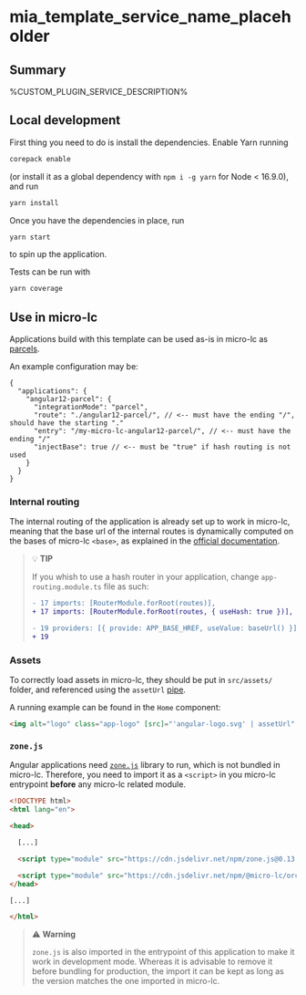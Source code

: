 # mia_template_service_name_placeholder

## Summary

%CUSTOM_PLUGIN_SERVICE_DESCRIPTION%

## Local development

First thing you need to do is install the dependencies. Enable Yarn running 

```sh
corepack enable
```

(or install it as a global dependency with `npm i -g yarn` for Node < 16.9.0), and run 

```sh
yarn install
```

Once you have the dependencies in place, run

```sh
yarn start
```

to spin up the application.

Tests can be run with

```sh
yarn coverage
```

## Use in micro-lc

Applications build with this template can be used as-is in micro-lc as [parcels](https://micro-lc.io/docs/guides/applications/parcels).

An example configuration may be:

```json5
{
  "applications": {
    "angular12-parcel": {
      "integrationMode": "parcel",
      "route": "./angular12-parcel/", // <-- must have the ending "/", should have the starting "."
      "entry": "/my-micro-lc-angular12-parcel/", // <-- must have the ending "/"
      "injectBase": true // <-- must be "true" if hash routing is not used
    }
  }
}
```

### Internal routing

The internal routing of the application is already set up to work in micro-lc, meaning that the base url of the internal
routes is dynamically computed on the bases of micro-lc `<base>`, as explained in the 
[official documentation](https://micro-lc.io/docs/guides/applications/parcels/#injectbase).

> 💡 **TIP**
>
> If you whish to use a hash router in your application, change `app-routing.module.ts` file as such:
> 
> ```diff
> - 17 imports: [RouterModule.forRoot(routes)],
> + 17 imports: [RouterModule.forRoot(routes, { useHash: true })],
> 
> - 19 providers: [{ provide: APP_BASE_HREF, useValue: baseUrl() }]
> + 19
> ```

### Assets

To correctly load assets in micro-lc, they should be put in `src/assets/` folder, and referenced using the `assetUrl`
[pipe](https://angular.io/guide/glossary#pipe).

A running example can be found in the `Home` component:

```html
<img alt="logo" class="app-logo" [src]="'angular-logo.svg' | assetUrl" />
```

### `zone.js`

Angular applications need [`zone.js`](https://github.com/angular/angular/tree/main/packages/zone.js) library to run, which
is not bundled in micro-lc. Therefore, you need to import it as a `<script>` in you micro-lc entrypoint **before** any
micro-lc related module.

```html
<!DOCTYPE html>
<html lang="en">

<head>

  [...]

  <script type="module" src="https://cdn.jsdelivr.net/npm/zone.js@0.13.0/dist/zone.min.js"></script>

  <script type="module" src="https://cdn.jsdelivr.net/npm/@micro-lc/orchestrator@latest/dist/micro-lc.production.js"></script>
</head>

[...]

</html>
```

> ⚠️ **Warning**
>
> `zone.js` is also imported in the entrypoint of this application to make it work in development mode. Whereas it is
> advisable to remove it before bundling for production, the import it can be kept as long as the version matches the one
> imported in micro-lc.
